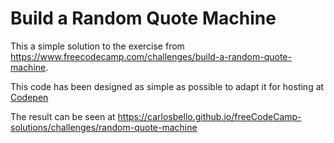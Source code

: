 # Build a Random Quote Machine

This a simple solution to the exercise from https://www.freecodecamp.com/challenges/build-a-random-quote-machine.

This code has been designed as simple as possible to adapt it for hosting at [Codepen](http://codepen.io)

The result can be seen at https://carlosbello.github.io/freeCodeCamp-solutions/challenges/random-quote-machine
